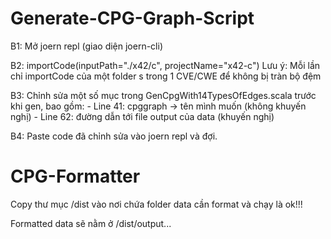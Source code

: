 # Generate-CPG-Graph-Script

B1: Mở joern repl (giao diện joern-cli)

B2: importCode(inputPath="./x42/c", projectName="x42-c")
	Lưu ý: Mỗi lần chỉ importCode của một folder s trong 1 CVE/CWE để không bị tràn bộ đệm
	
B3: Chỉnh sửa một số mục trong GenCpgWith14TypesOfEdges.scala trước khi gen, bao gồm:
	- Line 41: cpggraph -> tên mình muốn (không khuyến nghị)
	- Line 62: đường dẫn tới file output của data (khuyến nghị)
	
B4: Paste code đã chỉnh sửa vào joern repl và đợi.

# CPG-Formatter

Copy thư mục /dist vào nơi chứa folder data cần format và chạy là ok!!!

Formatted data sẽ nằm ở /dist/output...
